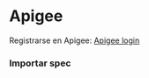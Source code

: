 # Apigee

Registrarse en Apigee: [Apigee login](https://login.apigee.com/login "Apigee login")

### Importar spec
